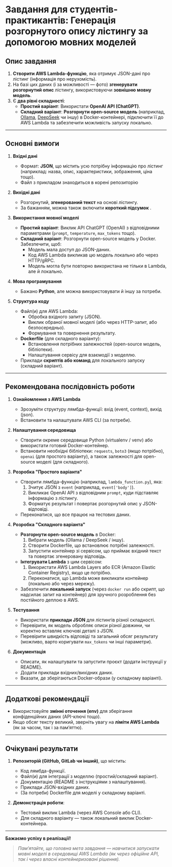 # Завдання для студентів-практикантів: Генерація розгорнутого опису лістингу за допомогою мовних моделей

## Опис завдання
1. **Створити AWS Lambda-функцію**, яка отримує JSON-дані про лістинг (інформація про нерухомість).  
2. На базі цих даних (і за можливості — фото) **згенерувати розгорнутий опис** лістингу, використовуючи **зовнішню мовну модель**.  
3. Є **два рівні складності**:
   - **Простий варіант**: Використати **OpenAI API (ChatGPT)**.
   - **Складний варіант**: **Розгорнути open-source модель** (наприклад, [Ollama](https://github.com/jmorganca/ollama), [DeepSeek](https://github.com/deepseeklabs/deepseek) чи іншу) в Docker-контейнері, підключити її до AWS Lambda та забезпечити можливість запуску локально.

---

## Основні вимоги

1. **Вхідні дані**  
   - Формат: **JSON**, що містить усю потрібну інформацію про лістинг (наприклад: назва, опис, характеристики, зображення, ціна тощо).  
   - Файл з прикладом знаходиться в корені репозиторію

2. **Вихідні дані**  
   - Розгорнутий, **згенерований текст** на основі лістингу.  
   - За бажанням, можна також включити **короткий підсумок** .

3. **Використання мовної моделі**  
   - **Простий варіант**: Виклик API ChatGPT (OpenAI) з відповідними параметрами (`prompt`, `temperature`, `max_tokens` тощо).  
   - **Складний варіант**: Розгорнути open-source модель у Docker. Забезпечити, щоб:
     - Модель мала доступ до JSON-даних.
     - Код AWS Lambda викликав цю модель локально або через HTTP/gRPC.  
     - Модель могла бути повторно використана не тільки в Lambda, але й локально.

4. **Мова програмування**  
   - Бажано **Python**, але можна використовувати й іншу за потреби.

5. **Структура коду**  
   - Файл(и) для AWS Lambda:
     - Обробка вхідного запиту (JSON).
     - Виклик обраної мовної моделі (або через HTTP-запит, або безпосередньо).
     - Формування та повернення результату.  
   - **Dockerfile** (для складного варіанту):
     - Встановлення потрібних залежностей (open-source модель, бібліотеки).
     - Налаштування сервісу для взаємодії з моделлю.
   - Приклади **скриптів або команд** для локального запуску (складний варіант).

---

## Рекомендована послідовність роботи

1. **Ознайомлення з AWS Lambda**  
   - Зрозуміти структуру лямбда-функції: вхід (event, context), вихід (json).
   - Встановити та налаштувати AWS CLI (за потреби).

2. **Налаштування середовища**  
   - Створити окреме середовище Python (virtualenv / venv) або використати готовий Docker-контейнер.
   - Встановити необхідні бібліотеки: `requests`, `boto3` (якщо потрібно), `openai` (для простого варіанту), а також залежності для open-source моделі (для складного).

3. **Розробка "Простого варіанта"**  
   - Створити лямбда-функцію (наприклад, `lambda_function.py`), яка:
     1. Зчитує JSON з `event` (наприклад, `event['body']`).
     2. Викликає OpenAI API з відповідним `prompt`, куди підставляє інформацію з лістингу.
     3. Форматує результат і повертає розгорнутий опис у JSON-відповіді.
   - Переконатися, що все працює на тестових даних.

4. **Розробка "Складного варіанта"**  
   - **Розгорнути open-source модель** в Docker:
     1. Вибрати модель (Ollama / DeepSeek / іншу).  
     2. Створити Dockerfile, що встановлює потрібні залежності.  
     3. Запустити контейнер зі сервісом, що приймає вхідний текст та повертає згенеровану відповідь.
   - **Інтегрувати Lambda** з цим сервісом:
     1. Використати AWS Lambda Layers або ECR (Amazon Elastic Container Registry), якщо це потрібно.  
     2. Переконатися, що Lambda може викликати контейнер (локально або через мережу).
   - Забезпечити **локальний запуск** (через `docker run` або скрипт, що надсилає запит на контейнер) для зручного розроблення без постійного деплою в AWS.

5. **Тестування**  
   - Використати **приклади JSON** для лістингів різної складності.  
   - Перевірити, як модель обробляє описи різної довжини, чи коректно вставляє ключові деталі з JSON.  
   - Перевірити швидкість відповіді та загальний обсяг результату (можливо, варто коригувати `max_tokens` чи інші параметри).

6. **Документація**  
   - Описати, як налаштувати та запустити проєкт (додати інструкції у README).
   - Додати приклади вхідних/вихідних даних.
   - Вказати, де зберігаються Docker-образи (у складному варіанті).

---

## Додаткові рекомендації

- Використовуйте **змінні оточення (env)** для зберігання конфіденційних даних (API-ключі тощо).
- Якщо обсяг тексту великий, зверніть увагу на **ліміти AWS Lambda** (як за часом, так і за пам’яттю).

---

## Очікувані результати

1. **Репозиторій (GitHub, GitLab чи інший)**, що містить:
   - Код лямбда-функції.
   - Файл(и) для інтеграції з моделлю (простий/складний варіант).
   - Документацію (README з інструкціями з налаштування).
   - Приклади JSON-вхідних даних.
   - (За потреби) Dockerfile для моделі у складному варіанті.

2. **Демонстрація роботи**:
   - Тестовий виклик Lambda (через AWS Console або CLI).
   - Для складного варіанту — також локальний виклик Docker-контейнера.

---

**Бажаємо успіху в реалізації!**  
> *Пам’ятайте, що головна мета завдання — навчитися запускати мовні моделі в середовищі AWS Lambda (як через офіційне API, так і через власні контейнеризовані рішення).*
